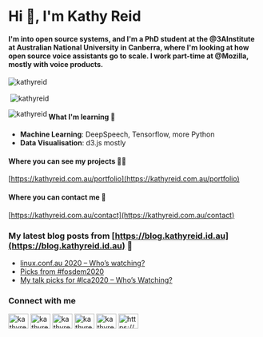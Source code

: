 # Hi 👋, I'm Kathy Reid

#### I'm into open source systems, and I'm a PhD student at the @3AInstitute at Australian National University in Canberra, where I'm looking at how open source voice assistants go to scale. I work part-time at @Mozilla, mostly with voice products.

<p align="left"> <img src="https://komarev.com/ghpvc/?username=kathyreid" alt="kathyreid" /> </p>

<p>&nbsp;<img align="center" src="https://github-readme-stats.vercel.app/api?username=kathyreid&show_icons=true" alt="kathyreid" /></p>

<p><img align="left" src="https://github-readme-stats.vercel.app/api/top-langs/?username=kathyreid&layout=compact" alt="kathyreid" /></p>

#### What I'm learning 🌱

* **Machine Learning**: DeepSpeech, Tensorflow, more Python
* **Data Visualisation**: d3.js mostly

#### Where you can see my projects 👨‍💻

[https://kathyreid.com.au/portfolio](https://kathyreid.com.au/portfolio)

#### Where you can contact me :email:

[https://kathyreid.com.au/contact](https://kathyreid.com.au/contact)

### My latest blog posts from [https://blog.kathyreid.id.au](https://blog.kathyreid.id.au) 📝
<!-- BLOG-POST-LIST:START -->
- [linux.conf.au 2020 – Who’s watching?](https://blog.kathyreid.id.au/2020/07/26/linux-conf-au-2020/)
- [Picks from #fosdem2020](https://blog.kathyreid.id.au/2020/02/08/picks-from-fosdem2020/)
- [My talk picks for #lca2020 – Who’s Watching?](https://blog.kathyreid.id.au/2019/12/29/talk-picks-for-lca2020/)
<!-- BLOG-POST-LIST:END -->

### Connect with me
<a href="https://twitter.com/kathyreid" target="blank"><img align="center" src="https://cdn.jsdelivr.net/npm/simple-icons@3.0.1/icons/twitter.svg" alt="kathyreid" height="30" width="40" /></a>
<a href="https://linkedin.com/in/kathyreid" target="blank"><img align="center" src="https://cdn.jsdelivr.net/npm/simple-icons@3.0.1/icons/linkedin.svg" alt="kathyreid" height="30" width="40" /></a>
<a href="https://stackoverflow.com/users/kathyreid" target="blank"><img align="center" src="https://cdn.jsdelivr.net/npm/simple-icons@3.0.1/icons/stackoverflow.svg" alt="kathyreid" height="30" width="40" /></a>
<a href="https://kaggle.com/kathyreid" target="blank"><img align="center" src="https://cdn.jsdelivr.net/npm/simple-icons@3.0.1/icons/kaggle.svg" alt="kathyreid" height="30" width="40" /></a>
<a href="https://medium.com/kathyreid" target="blank"><img align="center" src="https://cdn.jsdelivr.net/npm/simple-icons@3.0.1/icons/medium.svg" alt="kathyreid" height="30" width="40" /></a>
<a href="/https://blog.kathyreid.id.au/feed" target="blank"><img align="center" src="https://cdn.jsdelivr.net/npm/simple-icons@3.0.1/icons/rss.svg" alt="https://blog.kathyreid.id.au/feed" height="30" width="40" /></a>
